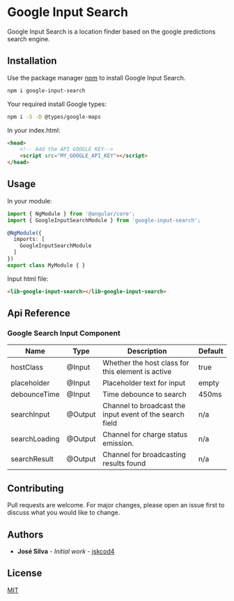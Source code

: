 # Google Input Search

Google Input Search is a location finder based on the google predictions search engine.

## Installation

Use the package manager [npm](https://www.npmjs.com/) to install Google Input Search.

```bash
npm i google-input-search
```

Your required install Google types:

```bash
npm i -S -D @types/google-maps
```

In your index.html:

```html
<head>
    <!-- Add the API GOOGLE KEY-->
    <script src="MY_GOOGLE_API_KEY"></script>
</head>
```

## Usage

In your module:
```ts
import { NgModule } from '@angular/core';
import { GoogleInputSearchModule } from 'google-input-search';

@NgModule({
  imports: [
    GoogleInputSearchModule
  ]
})
export class MyModule { }
```

Input html file: 

```html
<lib-google-input-search></lib-google-input-search>
```

## Api Reference

### Google Search Input Component 

| Name                   | Type    | Description                                                                   |Default|
|------------------------|---------|-------------------------------------------------------------------------------|-------|
| hostClass              | @Input  | Whether the host class for this element is active                             | true  |
| placeholder            | @Input  | Placeholder text for input                                                    | empty |
| debounceTime           | @Input  | Time debounce to search                                                       | 450ms |
| searchInput            | @Output | Channel to broadcast the input event of the search field                      | n/a   |
| searchLoading          | @Output | Channel for charge status emission.                                           | n/a   |
| searchResult           | @Output | Channel for broadcasting results found                                        | n/a   |

## Contributing
Pull requests are welcome. For major changes, please open an issue first to discuss what you would like to change.

## Authors

* **José Silva** - *Initial work* - [jskcod4](https://github.com/joserozsil)

## License
[MIT](https://choosealicense.com/licenses/mit/)
